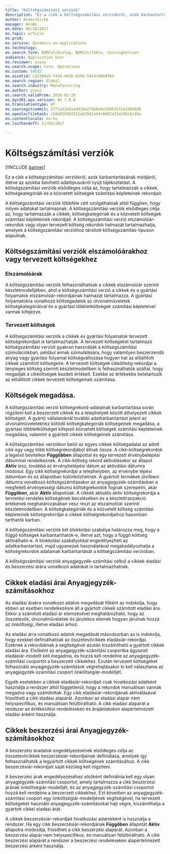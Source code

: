 ```yaml
---
title: "Költségszámítási verziók"
description: "Ez a cikk a költségszámítási verziókról, azok karbantartásának módjáról, illetve az azokba bevihető adattípusokról nyújt tájékoztatást. A költségszámítási verziók elsődleges célja az, hogy tartalmazzák a cikkek, költségkategóriák és a közvetett költségek számítási képleteinek rekordjait."
author: AndersGirke
manager: AnnBe
ms.date: 06/20/2017
ms.topic: article
ms.prod: 
ms.service: dynamics-ax-applications
ms.technology: 
ms.search.form: BOMCalcDialog, BOMCalcTable, CostingVersion
audience: Application User
ms.reviewer: yuyus
ms.search.scope: Core, Operations
ms.custom: 54532
ms.assetid: cd239da5-f434-4d1b-8196-5414c888d76d
ms.search.region: Global
ms.search.industry: Manufacturing
ms.author: yuyus
ms.search.validFrom: 2016-02-28
ms.dyn365.ops.version: AX 7.0.0
ms.translationtype: HT
ms.sourcegitcommit: 2771a31b5a4d418a27de0ebe1945d1fed2d8d6d6
ms.openlocfilehash: cb8e8193b3312a63042a44cb082a33a196cbc1be
ms.contentlocale: hu-hu
ms.lasthandoff: 11/03/2017

---
```


# <a name="costing-versions"></a>Költségszámítási verziók

[!INCLUDE [banner](../includes/banner.md)]

Ez a cikk a költségszámítási verziókról, azok karbantartásának módjáról, illetve az azokba bevihető adattípusokról nyújt tájékoztatást. A költségszámítási verziók elsődleges célja az, hogy tartalmazzák a cikkek, költségkategóriák és a közvetett költségek számítási képleteinek rekordjait.

A költségszámítási verziók többféle célt szolgálhatnak attól függően, hogy milyen adatokat tartalmaznak. A költségszámítási verziók elsődleges célja az, hogy tartalmazzák a cikkek, költségkategóriák és a közvetett költségek számítási képleteinek rekordjait. A költségszámítási verzió elszámolóár-rekordok vagy olyan tervezett költség rekordok halmazát tartalmazhatja, amelyek a költségszámítási verzióhoz társított költségszámítás-típuson alapulnak.

## <a name="costing-versions-for-standard-or-planned-costs"></a>Költségszámítási verziók elszámolóárakhoz vagy tervezett költségekhez
### <a name="standard-costs"></a>Elszámolóárak

A költségszámítási verziók felhasználhatóak a cikkek elszámolóár szerinti készletmodelljében, ahol a költségszámítási verzió a cikkek és a gyártási folyamatok elszámolóár-rekordjainak halmazát tartalmazza. A gyártási folyamatokra vonatkozó költségadatok az útvonalműveletek költségkategóriáival és a gyártási többletköltségek számítási képleteivel vannak kifejezve.

### <a name="planned-costs"></a>Tervezett költségek

A költségszámítási verziók a cikkek és gyártási folyamatok tervezett költségrekordjait is tartalmazhatják. A tervezett költségeket tartalmazó költségszámítási verziót gyakran használják a költségszámítási szimulációkban, például annak szimulálására, hogy valamilyen beszerzendő anyag vagy gyártási folyamat költségváltozása hogyan hat az előállított cikkek számított költségeire. A tervezett költségek cikköltség-rekordjai a tényleges költség szerinti készletmodellben is felhasználhatók azáltal, hogy megadják a cikköltségek kezdeti értékeit. Ezekbe az értékekbe beletartozik az előállított cikkek tervezett költségeinek számítása.

## <a name="entering-costs"></a>Költségek megadása.
A költségszámítási verzió költségrekord-adatainak karbantartása során rögzíteni kell a beszerzett cikkek és a telephelyek között áthelyezett cikkek költségeit. A gyártó vállalatoknál további adatkarbantartást jelent az útvonalműveletekhez kötődő költségkategóriák költségeinek megadása, a gyártási többletköltséget kifejező közvetett költségek számítási képleteinek megadása, valamint a gyártott cikkek költségeinek számítása. 

A költségszámítási verziókon belül az egyes cikkek költségadatai az adott cikk egy vagy több költségrekordjából állnak össze. A cikk-költségrekordok a legelső bevitelkor **Függőbben** állapottal és egy tervezett érvénybelépési dátummal rendelkeznek. A cikk-költség rekord aktiválásakor az állapot **Aktív** lesz, továbbá az érvénybelépési dátum az aktiválási dátumra módosul. Egy cikk költségrekordjai a telephelyben, az érvénybe lépési dátumban és az állapotban különbözhetnek. A gyártott termékek jövőbeni dátumra vonatkozó költségszámításakor az anyagjegyzék-számításban a megfelelő érvényességi dátumú költségrekordok fognak szerepelni, akár **Függőben**, akár **Aktív** állapotúak. A cikkek aktuális aktív költségrekordja a termelési rendelés költségének becslésében és a készlettranzakció értékének meghatározásában vesz részt az elszámolóár szerinti készletmodellben. A költségkategóriák és a közvetett költség számítási képleteinek költségrekordjai a cikkek költségrekordjaihoz hasonlóan tarthatók karban. 

A költségszámítási verziók két blokkolási szabálya határozza meg, hogy a függő költségek karbantarthatók-e, illetve azt, hogy a függő költség aktiválható-e. A blokkolási szabályokkal engedélyezheti az adatkarbantartást, majd ugyanezek használatával megakadályozhatja a költségrekordok adatainak karbantartását a költségszámítási verzióban. 

A költségszámítási verziók anyagjegyzék-számítási célból a cikkek eladási és beszerzési árára vonatkozó adatokat is tartalmazhatnak.

## <a name="item-sales-prices-for-bom-calculations"></a>Cikkek eladási árai Anyagjegyzék-számításokhoz
Az eladási árakra vonatkozó adatok megadását főként az indokolja, hogy ebben az esetben rendelkezésre áll a gyártott cikkek számított eladási ára. Ekkor a számított eladási ár elemzésével meghatározható, hogy az összetevők, útvonalműveletek és járulékos elemek hogyan járulnak hozzá az önköltségi, illetve eladási árhoz. 

Az eladási árra vonatkozó adatok megadását másodsorban az is indokolja, hogy ezekkel definiálhatóak az összetevőcikkek eladásiár-rekordjai. Ezeknek a rekordoknak a segítségével azután kiszámítható a gyártott cikkek eladási ára. Elsőként az anyagjegyzék-számítási csoportba ágyazott eladásiár-modellt kell megadnia, és hozzá kell rendelnie az anyagjegyzék-számítási csoportot a beszerzett cikkekhez. Ezután tervezett költségeket felhasználó anyagjegyzék-számítások végrehajtásakor ki kell választania az anyagjegyzék-számítási csoport önköltségiár-modelljét. 

Egyéb esetekben a cikkek eladásiár-rekordjait csak hivatkozási adatként használja a rendszer attól függetlenül, hogy a rekordok manuálisan vannak megadva vagy számítottak. Egy cikk eladásiár-rekordjának aktiválásával frissítheti a cikk eladási alapárát. Azonban az eladási alapár nem helyspecifikus, és manuálisan felülbírálható. A cikk eladási alapárát a rendszer az értékesítési rendeléseken és árajánlatokon alapértelmezett eladási árként használja.

## <a name="item-purchase-prices-for-bom-calculations"></a>Cikkek beszerzési árai Anyagjegyzék-számításokhoz
A beszerzési áradatok engedélyezésének elsődleges célja az összetevőcikkek beszerzésiár-rekordjainak definiálása, amelyek így felhasználhatók a legyártott cikkek költségének számításához. A cikk beszerzésiár-rekordjait saját kezűleg kell rögzíteni. 

A beszerzési árak engedélyezéséhez elsőként definiálnia kell egy olyan anyagjegyzék-számítási csoportot, amely tartalmazza a cikk beszerzési árának önköltségiár-modelljét, és az anyagjegyzék-számítási csoportot hozzá kell rendelnie a beszerzett cikkekhez. Ezt követően az anyagjegyzék-számítási csoport egy önköltségiár-modelljének segítségével, ha tervezett költségeket használó anyagjegyzék-számításokat hajt végre, kiszámíthatja a gyártott cikkel eladási árát. 

A cikkek beszerzésiár-rekordjait hivatkozási adatokként is használja a rendszer. Ha egy cikk beszerzésiár-rekordjának **Függőben** állapotát **Aktív** állapotra módosítja, frissítheti a cikk beszerzési alapárát. Azonban a beszerzési alapár nem helyspecifikus, és manuálisan felülbírálható. A cikk beszerzési alapárát a rendszer a beszerzési rendeléseken alapértelmezett beszerzési árként használja.




